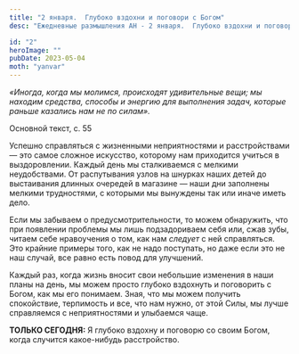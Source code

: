 ```yaml
---
title: "2 января.  Глубоко вздохни и поговори с Богом"
desc: "Ежедневные размышления АН - 2 января.  Глубоко вздохни и поговори с Богом"

id: "2"
heroImage: ""
pubDate: 2023-05-04
moth: "yanvar"
---
```


_«Иногда, когда мы молимся, происходят удивительные вещи; мы находим средства,
способы и энергию для выполнения задач, которые раньше казались нам не по
силам»._

Основной текст, с. 55

Успешно справляться с жизненными неприятностями и расстройствами — это самое
сложное искусство, которому нам приходится учиться в выздоровлении. Каждый
день мы сталкиваемся с мелкими неудобствами. От распутывания узлов на шнурках
наших детей до выстаивания длинных очередей в магазине — наши дни заполнены
мелкими трудностями, с которыми мы вынуждены так или иначе иметь дело.

Если мы забываем о предусмотрительности, то можем обнаружить, что при
появлении проблемы мы лишь подзадориваем себя или, сжав зубы, читаем себе
нравоучения о том, как нам _следует_ с ней справляться. Это крайние примеры
того, как не надо поступать, но даже если это не наш случай, все равно есть
повод для улучшений.

Каждый раз, когда жизнь вносит свои небольшие изменения в наши планы на день,
мы можем просто глубоко вздохнуть и поговорить с Богом, как мы его понимаем.
Зная, что мы можем получить спокойствие, терпимость и все, что нам нужно, от
этой Силы, мы лучше справляемся с неприятностями и улыбаемся чаще.

**ТОЛЬКО СЕГОДНЯ:** Я глубоко вздохну и поговорю со своим Богом, когда
случится какое-нибудь расстройство.
